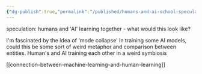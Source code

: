 ```yaml
---
{"dg-publish":true,"permalink":"/published/humans-and-ai-school-speculation/","noteIcon":""}
---
```


speculation: humans and 'AI' learning together - what would this look like?

I'm fascinated by the idea of 'mode collapse' in training some AI models, could this be some sort of weird metaphor and comparison between entities. Human's and AI training each other in a weird symbiosis

[[connection-between-machine-learning-and-human-learning]]
